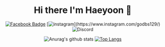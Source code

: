 <div align = center>

# Hi there I'm Haeyoon 👋
[![Facebook Badge](https://img.shields.io/badge/Facebook-1877f2?style=flat-square&logo=facebook&logoColor=white&link=https://www.facebook.com/Junhong04/)](https://www.facebook.com/godbs129/)
[![instagram ](https://img.shields.io/badge/Instagram-e95950?style=flat-square&logo=instagram&logoColor=white&link=https://www.instagram.com/godbs129?)](https://www.instagram.com/godbs129/)
![Discord](https://img.shields.io/badge/전해윤%231075-Discord?logo=discord&style=flat-square&color=7289DA&logoColor=white)
<br>

![Anurag's github stats](https://github-readme-stats.vercel.app/api?username=godbs129&count_private=true)
[![Top Langs](https://github-readme-stats.vercel.app/api/top-langs/?username=godbs129&layout=compact)](https://github.com/anuraghazra/github-readme-stats)
<br>

<div align = left>


<!--
**godbs129/godbs129** is a ✨ _special_ ✨ repository because its `README.md` (this file) appears on your GitHub profile.

Here are some ideas to get you started:

- 🔭 I’m currently working on ...
- 🌱 I’m currently learning ...
- 👯 I’m looking to collaborate on ...
- 🤔 I’m looking for help with ...
- 💬 Ask me about ...
- 📫 How to reach me: ...
- 😄 Pronouns: ...
- ⚡ Fun fact: ...
-->
